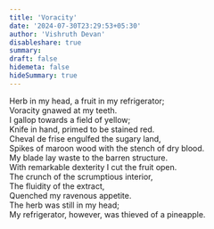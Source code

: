 ```yaml
---
title: 'Voracity'
date: '2024-07-30T23:29:53+05:30'
author: 'Vishruth Devan'
disableshare: true
summary: 
draft: false
hidemeta: false
hideSummary: true
---
```


Herb in my head, a fruit in my refrigerator;  
Voracity gnawed at my teeth.  
I gallop towards a field of yellow;  
Knife in hand, primed to be stained red.  
Cheval de frise engulfed the sugary land,  
Spikes of maroon wood with the stench of dry blood.  
My blade lay waste to the barren structure.  
With remarkable dexterity I cut the fruit open.  
The crunch of the scrumptious interior,  
The fluidity of the extract,  
Quenched my ravenous appetite.  
The herb was still in my head;  
My refrigerator, however, was thieved of a pineapple.
